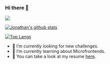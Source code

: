 ### Hi there 👋

<a href="https://www.linkedin.com/in/jonathanrodriguezvaca/"><img src="https://img.shields.io/badge/-LinkedIn-0072b1?style=flat-square&logo=linkedin&logoColor=white"/></a> 

[![Jonathan's github stats](https://github-readme-stats.vercel.app/api?username=jrodva&count_private=true&theme=radical)](https://github.com/jrodva)

[![Top Langs](https://github-readme-stats.vercel.app/api/top-langs/?username=jrodva&layout=compact)](https://github.com/anuraghazra/github-readme-stats)

- 🔭 I’m currently looking for new challenges.
- 🌱 I’m currently learning about Microfrontends.
- 📝 You can take a look at my resume [here](https://drive.google.com/file/d/1WnM93SHeGEFLj6BBF_f25Ib_VAi0hysX/view?usp=sharing).
